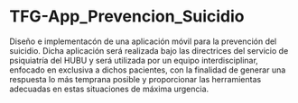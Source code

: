 # TFG-App_Prevencion_Suicidio
Diseño e implementacón de una aplicación móvil para la prevención del suicidio. Dicha aplicación será realizada bajo las directrices del servicio de psiquiatría del HUBU y será utilizada por un equipo interdisciplinar, enfocado en exclusiva a dichos pacientes, con la finalidad de generar una respuesta lo más temprana posible y proporcionar las herramientas adecuadas en estas situaciones de máxima urgencia.
